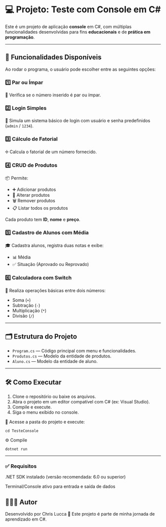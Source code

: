 # 💻 Projeto: Teste com Console em C#

Este é um projeto de aplicação **console** em C#, com múltiplas funcionalidades desenvolvidas para fins **educacionais** e de **prática em programação**.

---

## 🚀 Funcionalidades Disponíveis

Ao rodar o programa, o usuário pode escolher entre as seguintes opções:

### 1️⃣ Par ou Ímpar  
🔢 Verifica se o número inserido é par ou ímpar.

### 2️⃣ Login Simples  
🔐 Simula um sistema básico de login com usuário e senha predefinidos (`admin` / `1234`).

### 3️⃣ Cálculo de Fatorial  
➗ Calcula o fatorial de um número fornecido.

### 4️⃣ CRUD de Produtos  
📦 Permite:
- ➕ Adicionar produtos
- 📝 Alterar produtos
- 🗑️ Remover produtos
- 📋 Listar todos os produtos

Cada produto tem **ID**, **nome** e **preço**.

### 5️⃣ Cadastro de Alunos com Média  
🎓 Cadastra alunos, registra duas notas e exibe:
- 📊 Média
- ✅ Situação (Aprovado ou Reprovado)

### 6️⃣ Calculadora com Switch  
🧮 Realiza operações básicas entre dois números:
- Soma (`+`)
- Subtração (`-`)
- Multiplicação (`*`)
- Divisão (`/`)

---

## 🗂 Estrutura do Projeto

- `Program.cs` — Código principal com menu e funcionalidades.
- `Produtos.cs` — Modelo da entidade de produtos.
- `Aluno.cs` — Modelo da entidade de aluno.

---

## 🛠️ Como Executar

1. Clone o repositório ou baixe os arquivos.
2. Abra o projeto em um editor compatível com C# (ex: Visual Studio).
3. Compile e execute.
4. Siga o menu exibido no console.

 📁 Acesse a pasta do projeto e execute:

    cd TesteConsole
    
 ⚙️ Compile        
 
    dotnet run
---

### ✅ Requisitos
.NET SDK instalado (versão recomendada: 6.0 ou superior)

Terminal/Console ativo para entrada e saída de dados

## 👨🏻‍💻 Autor
Desenvolvido por Chris Lucca 👋
Este projeto é parte de minha jornada de aprendizado em C#.

